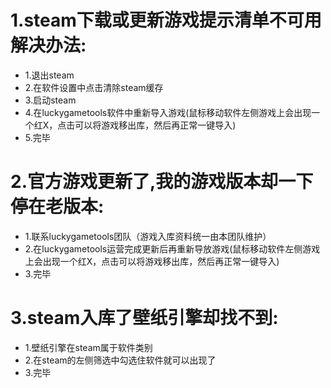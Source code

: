 # 1.steam下载或更新游戏提示清单不可用解决办法:
 - 1.退出steam
 - 2.在软件设置中点击清除steam缓存
 - 3.启动steam
 - 4.在luckygametools软件中重新导入游戏(鼠标移动软件左侧游戏上会出现一个红X，点击可以将游戏移出库，然后再正常一键导入)
 - 5.完毕

# 2.官方游戏更新了,我的游戏版本却一下停在老版本:
 - 1.联系luckygametools团队（游戏入库资料统一由本团队维护）
 - 2.在luckygametools运营完成更新后再重新导放游戏(鼠标移动软件左侧游戏上会出现一个红X，点击可以将游戏移出库，然后再正常一键导入)
 - 3.完毕

# 3.steam入库了壁纸引擎却找不到:
 - 1.壁纸引擎在steam属于软件类别
 - 2.在steam的左侧筛选中勾选住软件就可以出现了
 - 3.完毕
